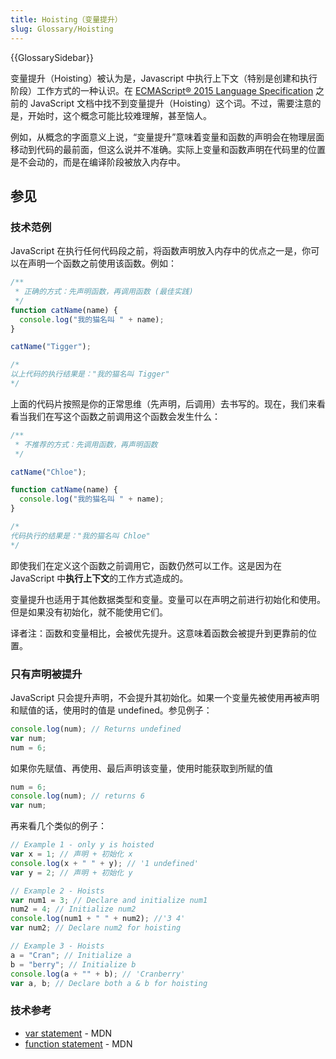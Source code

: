 ```yaml
---
title: Hoisting（变量提升）
slug: Glossary/Hoisting
---
```


{{GlossarySidebar}}

变量提升（Hoisting）被认为是，Javascript 中执行上下文（特别是创建和执行阶段）工作方式的一种认识。在 [ECMAScript® 2015 Language Specification](https://www.ecma-international.org/ecma-262/6.0/index.html) 之前的 JavaScript 文档中找不到变量提升（Hoisting）这个词。不过，需要注意的是，开始时，这个概念可能比较难理解，甚至恼人。

例如，从概念的字面意义上说，“变量提升”意味着变量和函数的声明会在物理层面移动到代码的最前面，但这么说并不准确。实际上变量和函数声明在代码里的位置是不会动的，而是在编译阶段被放入内存中。

## 参见

### 技术范例

JavaScript 在执行任何代码段之前，将函数声明放入内存中的优点之一是，你可以在声明一个函数之前使用该函数。例如：

```js
/**
 * 正确的方式：先声明函数，再调用函数 (最佳实践)
 */
function catName(name) {
  console.log("我的猫名叫 " + name);
}

catName("Tigger");

/*
以上代码的执行结果是："我的猫名叫 Tigger"
*/
```

上面的代码片按照是你的正常思维（先声明，后调用）去书写的。现在，我们来看看当我们在写这个函数之前调用这个函数会发生什么：

```js
/**
 * 不推荐的方式：先调用函数，再声明函数
 */

catName("Chloe");

function catName(name) {
  console.log("我的猫名叫 " + name);
}

/*
代码执行的结果是："我的猫名叫 Chloe"
*/
```

即使我们在定义这个函数之前调用它，函数仍然可以工作。这是因为在 JavaScript 中**执行上下文**的工作方式造成的。

变量提升也适用于其他数据类型和变量。变量可以在声明之前进行初始化和使用。但是如果没有初始化，就不能使用它们。

译者注：函数和变量相比，会被优先提升。这意味着函数会被提升到更靠前的位置。

### 只有声明被提升

JavaScript 只会提升声明，不会提升其初始化。如果一个变量先被使用再被声明和赋值的话，使用时的值是 undefined。参见例子：

```js
console.log(num); // Returns undefined
var num;
num = 6;
```

如果你先赋值、再使用、最后声明该变量，使用时能获取到所赋的值

```js
num = 6;
console.log(num); // returns 6
var num;
```

再来看几个类似的例子：

```js
// Example 1 - only y is hoisted
var x = 1; // 声明 + 初始化 x
console.log(x + " " + y); // '1 undefined'
var y = 2; // 声明 + 初始化 y

// Example 2 - Hoists
var num1 = 3; // Declare and initialize num1
num2 = 4; // Initialize num2
console.log(num1 + " " + num2); //'3 4'
var num2; // Declare num2 for hoisting

// Example 3 - Hoists
a = "Cran"; // Initialize a
b = "berry"; // Initialize b
console.log(a + "" + b); // 'Cranberry'
var a, b; // Declare both a & b for hoisting
```

### 技术参考

- [var statement](/zh-CN/docs/Web/JavaScript/Reference/Statements/var) - MDN
- [function statement](/zh-CN/docs/Web/JavaScript/Reference/Statements/function) - MDN
